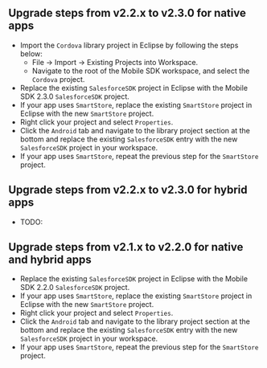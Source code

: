## Upgrade steps from v2.2.x to v2.3.0 for native apps
- Import the `Cordova` library project in Eclipse by following the steps below:
	- File -> Import -> Existing Projects into Workspace.
	- Navigate to the root of the Mobile SDK workspace, and select the `Cordova` project.
- Replace the existing `SalesforceSDK` project in Eclipse with the Mobile SDK 2.3.0 `SalesforceSDK` project.
- If your app uses `SmartStore`, replace the existing `SmartStore` project in Eclipse with the new `SmartStore` project.
- Right click your project and select `Properties`.
- Click the `Android` tab and navigate to the library project section at the bottom and replace the existing `SalesforceSDK` entry with the new `SalesforceSDK` project in your workspace.
- If your app uses `SmartStore`, repeat the previous step for the `SmartStore` project.

## Upgrade steps from v2.2.x to v2.3.0 for hybrid apps
- TODO:

## Upgrade steps from v2.1.x to v2.2.0 for native and hybrid apps
- Replace the existing `SalesforceSDK` project in Eclipse with the Mobile SDK 2.2.0 `SalesforceSDK` project.
- If your app uses `SmartStore`, replace the existing `SmartStore` project in Eclipse with the new `SmartStore` project.
- Right click your project and select `Properties`.
- Click the `Android` tab and navigate to the library project section at the bottom and replace the existing `SalesforceSDK` entry with the new `SalesforceSDK` project in your workspace.
- If your app uses `SmartStore`, repeat the previous step for the `SmartStore` project.
